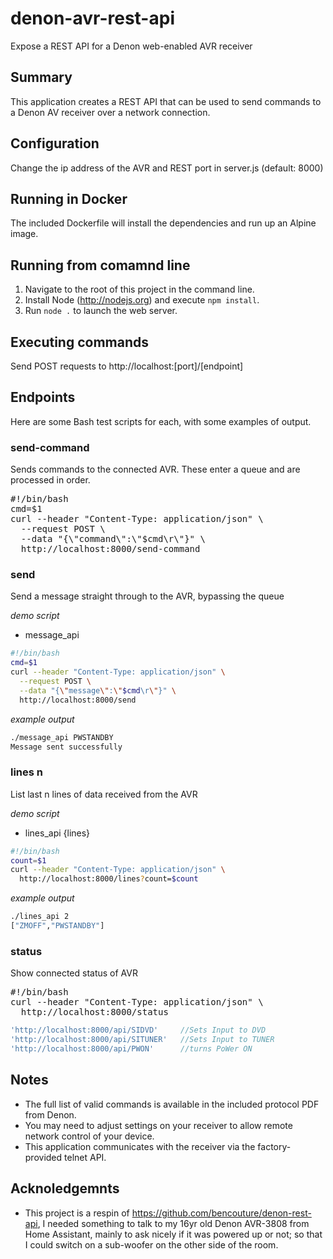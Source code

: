 # denon-avr-rest-api

Expose a REST API for a Denon web-enabled AVR receiver

## Summary
This application creates a REST API that can be used to send commands to a Denon AV receiver over
a network connection.

## Configuration

Change the ip address of the AVR and REST port in server.js (default: 8000) 

## Running in Docker
The included Dockerfile will install the dependencies and run up an Alpine image.

## Running from comamnd line
1) Navigate to the root of this project in the command line.
1) Install Node (http://nodejs.org) and execute `npm install`. 
2) Run `node .` to launch the web server.

## Executing commands
Send POST requests to http://localhost:[port]/[endpoint]

## Endpoints

Here are some Bash test scripts for each, with some examples of output.

### send-command

Sends commands to the connected AVR. These enter a queue and are processed in order.

<pre>
#!/bin/bash
cmd=$1
curl --header "Content-Type: application/json" \
  --request POST \
  --data "{\"command\":\"$cmd\r\"}" \
  http://localhost:8000/send-command
</pre>

### send

Send a message straight through to the AVR, bypassing the queue

_demo script_
- message_api
``` bash
#!/bin/bash
cmd=$1
curl --header "Content-Type: application/json" \
  --request POST \
  --data "{\"message\":\"$cmd\r\"}" \
  http://localhost:8000/send
```
_example output_
``` bash
./message_api PWSTANDBY
Message sent successfully
```

### lines n

List last n lines of data received from the AVR

_demo script_
- lines_api {lines}
``` bash
#!/bin/bash
count=$1
curl --header "Content-Type: application/json" \
  http://localhost:8000/lines?count=$count
```
_example output_
``` bash
./lines_api 2
["ZMOFF","PWSTANDBY"]
```

### status

Show connected status of AVR

<pre>
#!/bin/bash
curl --header "Content-Type: application/json" \
  http://localhost:8000/status
</pre>





``` Javascript
'http://localhost:8000/api/SIDVD'     //Sets Input to DVD   
'http://localhost:8000/api/SITUNER'   //Sets Input to TUNER   
'http://localhost:8000/api/PWON'      //turns PoWer ON   
```

## Notes
- The full list of valid commands is available in the included protocol PDF from Denon.
- You may need to adjust settings on your receiver to allow remote network control of your device.
- This application communicates with the receiver via the factory-provided telnet API.

## Acknoledgemnts

- This project is a respin of https://github.com/bencouture/denon-rest-api, I needed something
  to talk to my 16yr old Denon AVR-3808 from Home Assistant, mainly to ask nicely if it was
  powered up or not; so that I could switch on a sub-woofer on the other side of the room.

